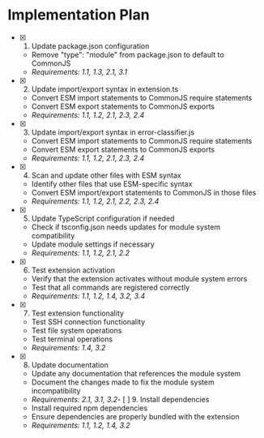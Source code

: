 # Implementation Plan

- [x] 1. Update package.json configuration
  - Remove "type": "module" from package.json to default to CommonJS
  - _Requirements: 1.1, 1.3, 2.1, 3.1_

- [x] 2. Update import/export syntax in extension.ts
  - Convert ESM import statements to CommonJS require statements
  - Convert ESM export statements to CommonJS exports
  - _Requirements: 1.1, 1.2, 2.1, 2.3, 2.4_

- [x] 3. Update import/export syntax in error-classifier.js
  - Convert ESM import statements to CommonJS require statements
  - Convert ESM export statements to CommonJS exports
  - _Requirements: 1.1, 1.2, 2.1, 2.3, 2.4_

- [x] 4. Scan and update other files with ESM syntax
  - Identify other files that use ESM-specific syntax
  - Convert ESM import/export statements to CommonJS in those files
  - _Requirements: 1.1, 1.2, 2.1, 2.2, 2.3, 2.4_

- [x] 5. Update TypeScript configuration if needed
  - Check if tsconfig.json needs updates for module system compatibility
  - Update module settings if necessary
  - _Requirements: 1.1, 1.2, 2.1, 2.2_

- [x] 6. Test extension activation
  - Verify that the extension activates without module system errors
  - Test that all commands are registered correctly
  - _Requirements: 1.1, 1.2, 1.4, 3.2, 3.4_

- [x] 7. Test extension functionality
  - Test SSH connection functionality
  - Test file system operations
  - Test terminal operations
  - _Requirements: 1.4, 3.2_

- [x] 8. Update documentation
  - Update any documentation that references the module system
  - Document the changes made to fix the module system incompatibility
  - _Requirements: 2.1, 3.1, 3.2_- 
[ ] 9. Install dependencies
  - Install required npm dependencies
  - Ensure dependencies are properly bundled with the extension
  - _Requirements: 1.1, 1.2, 1.4, 3.2_